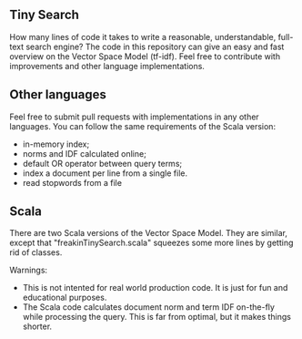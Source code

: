 Tiny Search
-----------

How many lines of code it takes to write a reasonable, understandable, full-text search engine?
The code in this repository can give an easy and fast overview on the Vector Space Model (tf-idf). 
Feel free to contribute with improvements and other language implementations.

Other languages
----------

Feel free to submit pull requests with implementations in any other languages. 
You can follow the same requirements of the Scala version:

- in-memory index;
- norms and IDF calculated online;
- default OR operator between query terms; 
- index a document per line from a single file.
- read stopwords from a file


Scala
---------
There are two Scala versions of the Vector Space Model. They are similar, except that "freakinTinySearch.scala" squeezes some more lines by getting rid of classes.

Warnings:

-   This is not intented for real world production code. It is just for fun and educational purposes.
-   The Scala code calculates document norm and term IDF on-the-fly while processing the query. This is far from optimal, but it makes things shorter.

    
    
